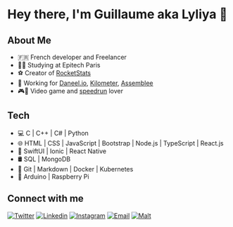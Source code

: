 # Hey there, I'm Guillaume aka Lyliya 👋

## About Me
- 🇫🇷 French developer and Freelancer
- 🧑‍💻 Studying at Epitech Paris
- ⚽ Creator of [RocketStats][rocketstats]
- 💼 Working for [Daneel.io][daneel], [Kilometer][kilometer], [Assemblee][assemblee]
- 🎮🏃 Video game and [speedrun][speedrun] lover

## Tech
- 💻 C | C++ | C# | Python
- 🌐 HTML | CSS | JavaScript | Bootstrap | Node.js | TypeScript | React.js
- 📱 SwiftUI | Ionic | React Native
- 🛢 SQL | MongoDB
- 🔧 Git | Markdown | Docker | Kubernetes
- 🤖 Arduino | Raspberry Pi

## Connect with me

[![Twitter](https://img.shields.io/twitter/follow/Lyliiya?color=1DA1F2&logo=twitter&style=for-the-badge)][twitter]
[![Linkedin](https://img.shields.io/badge/LinkedIn-Guillaume%20Guerin-blue?style=for-the-badge&logo=linkedin)][linkedin]
[![Instagram](https://img.shields.io/badge/Instagram-Lyliya__-e1306c?style=for-the-badge&logo=instagram)][instagram]
[![Email](https://img.shields.io/badge/Email-guillaume.guerin@epitech.eu-red?style=for-the-badge&logo=gmail)][email]
[![Malt](https://img.shields.io/badge/Malt-Guillaume%20Guerin-red?style=for-the-badge)][malt]

[rocketstats]: https://bakkesplugins.com/plugins/view/30
[twitter]: https://twitter.com/Lyliiya
[daneel]: https://daneel.io/
[kilometer]: https://kilometer.fr/
[assemblee]: https://assemblee.io/
[speedrun]: https://www.speedrun.com/user/Lyliya
[linkedin]: https://www.linkedin.com/in/guillaume-guerin-6b1650135/
[instagram]: https://www.instagram.com/lyliya__/
[email]: mailto:guillaume.guerin@epitech.eu
[malt]: https://www.malt.fr/profile/guillaumeguerin2
